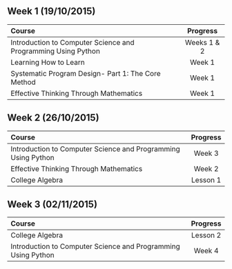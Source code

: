 
## Week 1 (19/10/2015)

Course | Progress
:-- | :--:
Introduction to Computer Science and Programming Using Python | Weeks 1 & 2
Learning How to Learn | Week 1
Systematic Program Design- Part 1: The Core Method | Week 1
Effective Thinking Through Mathematics | Week 1

## Week 2 (26/10/2015)

Course | Progress
:-- | :--:
Introduction to Computer Science and Programming Using Python | Week 3
Effective Thinking Through Mathematics | Week 2
College Algebra | Lesson 1

## Week 3 (02/11/2015)

Course | Progress
:-- | :--:
College Algebra | Lesson 2
Introduction to Computer Science and Programming Using Python | Week 4
